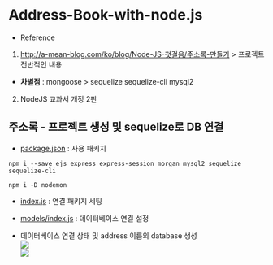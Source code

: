 # Address-Book-with-node.js

- Reference

1.  http://a-mean-blog.com/ko/blog/Node-JS-첫걸음/주소록-만들기 > 프로젝트 전반적인 내용

- **차별점** : mongoose > sequelize sequelize-cli mysql2

2. NodeJS 교과서 개정 2판

## 주소록 - 프로젝트 생성 및 sequelize로 DB 연결

- [package.json](https://github.com/tjfruddnjs1/Address-Book-with-node.js/blob/main/package.json) : 사용 패키지

```node
npm i --save ejs express express-session morgan mysql2 sequelize sequelize-cli

npm i -D nodemon
```

- [index.js](https://github.com/tjfruddnjs1/Address-Book-with-node.js/blob/main/index.js) : 연결 패키지 세팅
- [models/index.js](https://github.com/tjfruddnjs1/Address-Book-with-node.js/blob/main/models/index.js) : 데이터베이스 연결 설정

- 데이터베이스 연결 상태 및 address 이름의 database 생성
  <br>
  <img src="https://user-images.githubusercontent.com/41010744/104811602-1c3f6500-5840-11eb-9f8b-8961956692c4.png">
  <br>
  <img src="https://user-images.githubusercontent.com/41010744/104811631-39743380-5840-11eb-8931-d789d02abeca.png">
  <br>
